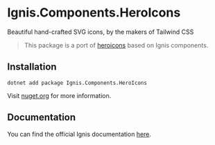 ﻿# Ignis.Components.HeroIcons

Beautiful hand-crafted SVG icons, by the makers of Tailwind CSS

> This package is a port of [heroicons](https://heroicons.com) based on Ignis components.

## Installation

```shell
dotnet add package Ignis.Components.HeroIcons
```

Visit [nuget.org](https://www.nuget.org/packages/Ignis.Components.HeroIcons) for more information.

## Documentation

You can find the official Ignis documentation [here](https://ignis.dvolper.dev).
